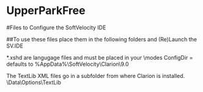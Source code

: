 UpperParkFree
=============
#Files to Configure the SoftVelocity IDE

##To use these files place them in the following folders and (Re)Launch the SV.IDE


*.xshd are langugage files and must be placed in your <configDir>\modes
ConfigDir = defaults to %AppData%\SoftVelocity\Clarion\9.0

The TextLib XML files go in a subfolder from where Clarion is installed. <ClarionRootFolder>\Data\Options\TextLib